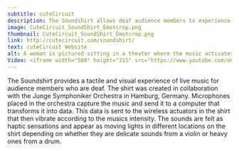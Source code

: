 ```yaml
---
subtitle: cuteCircuit
description: The Soundshirt allows deaf audience members to experience live music.
image: CuteCircuit_SoundShirt_Emotcrop.png
thumbnail: CuteCircuit_SoundShirt_Emotcrop.png
link: http://cutecircuit.com/soundshirt/
text: cuteCircuit Website
alt: A woman is pictured sitting in a theater where the music activates the Soundshirt's light up dots and haptic sensations.
Video: <iframe width="560" height="315" src="https://www.youtube.com/embed/a8fVoJRI7V0" frameborder="0" allowfullscreen></iframe>
---
```

The Soundshirt provides a tactile and visual experience of live music for audience members who are deaf. The shirt was created in collaboration with the Junge Symphoniker Orchestra in Hamburg, Germany. Microphones placed in the orchestra capture the music and send it to a computer that transforms it into data. This data is sent to the wireless actuators in the shirt that then vibrate according to the musics intensity. The sounds are felt as haptic sensations and appear as moving lights in different locations on the shirt depending on whether they are delicate sounds from a violin or heavy ones from a drum.
